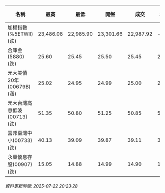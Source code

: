 | 名稱 | 最高 | 最低 | 開盤 | 成交 | 均價 | 成交金額(億) | 昨收 | 漲跌幅 | 漲跌 | 總量 | 昨量 | 振幅 |
| -------- | -------- | -------- | -------- |-------- | -------- | -------- |-------- |-------- |-------- | -------- | -------- |-------- |
|加權指數(%5ETWII) (跌)|23,486.08|22,985.90|23,301.66|22,987.92|-|4,361.83|23,340.56|1.51%|352.64|6,830,279|0|2.14%|
|合庫金(5880) (跌)|25.60|25.45|25.50|25.45|25.51|1.75|25.50|0.20%|0.05|6,863|5,801|0.59%|
|元大美債20年(00679B) (漲)|25.02|24.95|24.99|25.00|25.00|8.06|24.85|0.60%|0.15|32,253|23,445|0.28%|
|元大台灣高息低波(00713) (跌)|51.35|50.80|51.25|50.85|51.05|4.80|51.30|0.88%|0.45|9,400|6,408|1.07%|
|富邦臺灣中小(00733) (跌)|40.13|39.09|39.87|39.11|39.69|0.283|39.84|1.83%|0.73|713|437|2.61%|
|永豐優息存股(00907) (跌)|15.05|14.88|14.99|14.90|15.01|0.309|14.99|0.60%|0.09|2,061|1,861|1.13%|
###### 資料更新時間: 2025-07-22 20:23:28